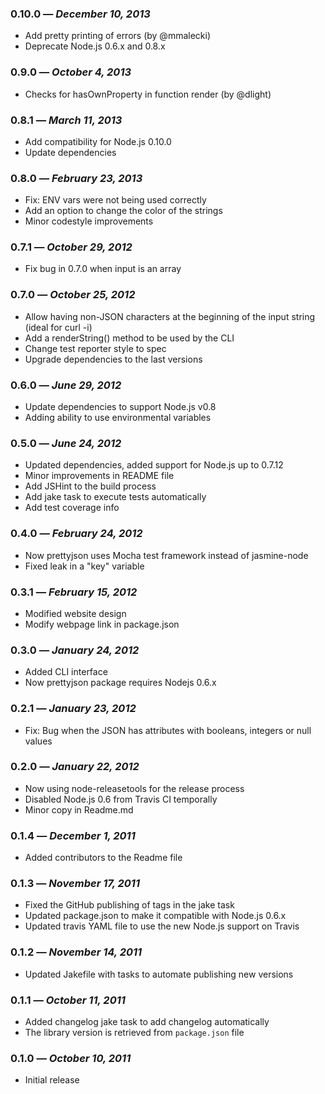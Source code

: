 ### 0.10.0 — *December 10, 2013*

  * Add pretty printing of errors (by @mmalecki)
  * Deprecate Node.js 0.6.x and 0.8.x

### 0.9.0 — *October 4, 2013*

  * Checks for hasOwnProperty in function render (by @dlight)

### 0.8.1 — *March 11, 2013*

  * Add compatibility for Node.js 0.10.0
  * Update dependencies

### 0.8.0 — *February 23, 2013*

  * Fix: ENV vars were not being used correctly
  * Add an option to change the color of the strings
  * Minor codestyle improvements

### 0.7.1 — *October 29, 2012*

  * Fix bug in 0.7.0 when input is an array

### 0.7.0 — *October 25, 2012*

  * Allow having non-JSON characters at the beginning of the input string (ideal for curl -i)
  * Add a renderString() method to be used by the CLI
  * Change test reporter style to spec
  * Upgrade dependencies to the last versions

### 0.6.0 — *June 29, 2012*

  * Update dependencies to support Node.js v0.8
  * Adding ability to use environmental variables

### 0.5.0 — *June 24, 2012*

  * Updated dependencies, added support for Node.js up to 0.7.12
  * Minor improvements in README file
  * Add JSHint to the build process
  * Add jake task to execute tests automatically
  * Add test coverage info

### 0.4.0 — *February 24, 2012*

  * Now prettyjson uses Mocha test framework instead of jasmine-node
  * Fixed leak in a "key" variable

### 0.3.1 — *February 15, 2012*

  * Modified website design
  * Modify webpage link in package.json

### 0.3.0 — *January 24, 2012*

  * Added CLI interface
  * Now prettyjson package requires Nodejs 0.6.x

### 0.2.1 — *January 23, 2012*

  * Fix: Bug when the JSON has attributes with booleans, integers or null values

### 0.2.0 — *January 22, 2012*

  * Now using node-releasetools for the release process
  * Disabled Node.js 0.6 from Travis CI temporally
  * Minor copy in Readme.md

### 0.1.4 — *December 1, 2011*

  * Added contributors to the Readme file

### 0.1.3 — *November 17, 2011*

  * Fixed the GitHub publishing of tags in the jake task
  * Updated package.json to make it compatible with Node.js 0.6.x
  * Updated travis YAML file to use the new Node.js support on Travis

### 0.1.2 — *November 14, 2011*

  * Updated Jakefile with tasks to automate publishing new versions

### 0.1.1 — *October 11, 2011*

  * Added changelog jake task to add changelog automatically
  * The library version is retrieved from `package.json` file

### 0.1.0 — *October 10, 2011*

  * Initial release
